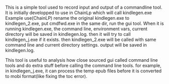 This is a simple tool used to record input and output of a commandline tool. It is initially developped to use in ChainLp which will call kindlegen.exe
Example use(ChainLP)
rename the original kindlegen.exe to kindlegen_2.exe, put cmdfwd.exe in the same dir, run the gui tool. When it is running kindlegen.exe, the command line, environment vars, current directory will be saved in kindlegen.log. then it will try to call kindlegen_j.exe if it exists. then kindlegen_2.exe will be called with same command line and current directory settings. output will be saved in kindlegen.log.

This tool is useful to analysis how close sourced gui called command line tools and do extra stuff before calling the command line tools. for example, in kindlegen_j.exe, it can process the temp epub files before it is converted to mobi format(like fixing the toc error).
